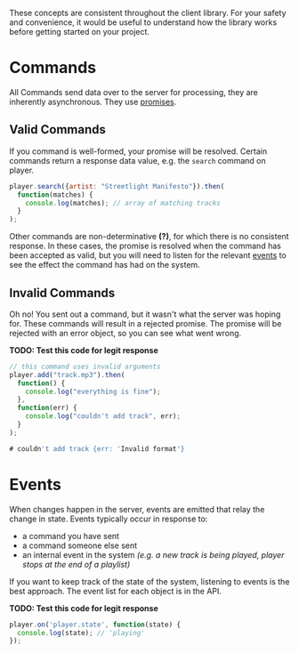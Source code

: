 These concepts are consistent throughout the client library. For your safety and
convenience, it would be useful to understand how the library works before
getting started on your project.

# Commands

All Commands send data over to the server for processing, they are inherently
asynchronous. They use [promises][1].

## Valid Commands

If you command is well-formed, your promise will be resolved. Certain commands
return a response data value, e.g. the `search` command on player.

```javascript
player.search({artist: "Streetlight Manifesto"}).then(
  function(matches) {
    console.log(matches); // array of matching tracks
  }
);
```

Other commands are non-determinative __(?)__, for which there is no consistent
response. In these cases, the promise is resolved when the command has been
accepted as valid, but you will need to listen for the relevant
[events](#events) to see the effect the command has had on the system.

## Invalid Commands

Oh no! You sent out a command, but it wasn't what the server was hoping for.
These commands will result in a rejected promise. The promise will be rejected
with an error object, so you can see what went wrong.

**TODO: Test this code for legit response**
```javascript
// this command uses invalid arguments
player.add("track.mp3").then(
  function() {
    console.log("everything is fine");
  },
  function(err) {
    console.log("couldn't add track", err);
  }
);

# couldn't add track {err: 'Invalid format'}
```

# Events

When changes happen in the server, events are emitted that relay the change in
state. Events typically occur in response to:

* a command you have sent
* a command someone else sent
* an internal event in the system _(e.g. a new track is being played,
  player stops at the end of a playlist)_

If you want to keep track of the state of the system, listening to events is the
best approach. The event list for each object is in the API.

**TODO: Test this code for legit response**
```javascript
player.on('player.state', function(state) {
  console.log(state); // 'playing'
});
```

[1]: http://www.html5rocks.com/en/tutorials/es6/promises
